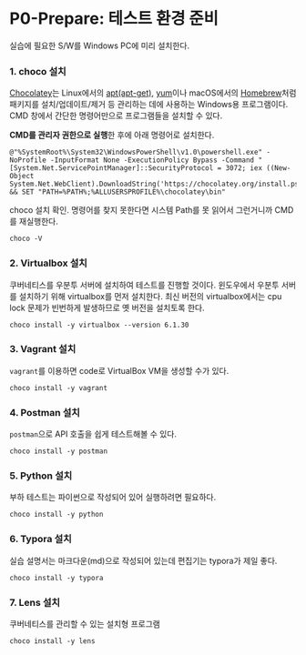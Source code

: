 # P0-Prepare: 테스트 환경 준비

실습에 필요한 S/W를 Windows PC에 미리 설치한다.



### 1. choco 설치

[Chocolatey](https://chocolatey.org/)는 Linux에서의 [apt(apt-get)](https://salsa.debian.org/apt-team/apt), [yum](http://yum.baseurl.org/index.html)이나 macOS에서의 [Homebrew](https://brew.sh/index_ko.html)처럼 패키지를 설치/업데이트/제거 등 관리하는 데에 사용하는 Windows용 프로그램이다. CMD 창에서 간단한 명령어만으로 프로그램들을 설치할 수 있다.

**CMD를 관리자 권한으로 실행**한 후에 아래 명령어로 설치한다.

```
@"%SystemRoot%\System32\WindowsPowerShell\v1.0\powershell.exe" -NoProfile -InputFormat None -ExecutionPolicy Bypass -Command " [System.Net.ServicePointManager]::SecurityProtocol = 3072; iex ((New-Object System.Net.WebClient).DownloadString('https://chocolatey.org/install.ps1'))" && SET "PATH=%PATH%;%ALLUSERSPROFILE%\chocolatey\bin"
```

choco 설치 확인. 명령어를 찾지 못한다면 시스템 Path를 못 읽어서 그런거니까 CMD를 재실행한다.

```
choco -V
```



### 2. Virtualbox 설치

쿠버네티스를 우분투 서버에 설치하여 테스트를 진행할 것이다. 윈도우에서 우분투 서버를 설치하기 위해 virtualbox를 먼저 설치한다.
최신 버전의 virtualbox에서는 cpu lock 문제가 빈번하게 발생하므로 옛 버전을 설치토록 한다.

```
choco install -y virtualbox --version 6.1.30
```



### 3. Vagrant 설치

`vagrant`를 이용하면 code로 VirtualBox VM을 생성할 수가 있다. 

```
choco install -y vagrant
```



### 4. Postman 설치

`postman`으로 API 호출을 쉽게 테스트해볼 수 있다.

```
choco install -y postman
```



### 5. Python 설치

부하 테스트는 파이썬으로 작성되어 있어 실행하려면 필요하다.

```
choco install -y python
```



### 6. Typora 설치

실습 설명서는 마크다운(md)으로 작성되어 있는데 편집기는 typora가 제일 좋다.

```
choco install -y typora
```



### 7. Lens 설치

쿠버네티스를 관리할 수 있는 설치형 프로그램

```
choco install -y lens
```

